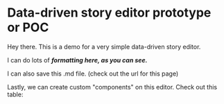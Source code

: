 # Data-driven story editor prototype or POC

Hey there. This is a demo for a very simple data-driven story editor.

I can do lots of ***formatting here, as you can see.***

I can also save this .md file. (check out the url for this page)



Lastly, we can create custom "components" on this editor. Check out this table:



<FlatUiTable url="https://storage.openspending.org/alberta-budget/__os_imported__alberta_total.csv" />